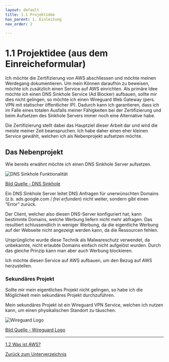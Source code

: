 ```yaml
---
layout: default
title: 1.1 Projektidee
has_parent: 1. Einleitung
nav_order: 2

---
```


# 1.1 Projektidee (aus dem Einreicheformular)

Ich möchte die Zertifizierung von AWS abschliessen und möchte meinen Werdegang dokumentieren. Um mein Können daraufhin zu beweisen, möchte ich zusätzlich einen Service auf AWS einrichten. Als primäre Idee möchte ich einen DNS Sinkhole Service (Ad Blocker) aufbauen, sollte mir dies nicht gelingen, so möchte ich einen Wireguard Web Gateway (pers. VPN mit statischer öffentlicher IP). Dadurch kann ich garantieren, dass ich im Falle eines totalen Ausfalls meiner Fähigkeiten bei der Zertifizierung und beim Aufsetzen des Sinkhole Servers immer noch eine Alternative habe.

Die Zertifizierung stellt dabei das Hauptziel dieser Arbeit dar und wird die meiste meiner Zeit beanspruchen. Ich habe daher einen eher kleinen Service gewählt, welchen ich als Nebenprojekt aufsetzen möchte.

## Das Nebenprojekt

Wie bereits erwähnt möchte ich einen DNS Sinkhole Server aufsetzen.

![DNS Sinkhole Funktionalität](../Ressourcen/Bilder/nebenprojekt/what-is-a-DNS-sinkhole.jpg)

[Bild Quelle - DNS Sinkhole](../Anhang/quellen.md#dns-sinkhole)

Ein DNS Sinkhole Server leitet DNS Anfragen für unerwünschten Domains (z.b. ads.google.com / *frei erfunden*) nicht weiter, sondern gibt einen "Error" zurück.

Der Client, welcher also diesen DNS-Server konfiguriert hat, kann bestimmte Domains, welche Werbung liefern nicht mehr abfragen. Das resultiert schlussendlich in weniger Werbung, da die eigentliche Werbung auf der Webseite nicht angezeigt werden kann, da die Ressourcen fehlen.

Ursprüngliche wurde diese Technik als Malwareschutz verwendet, da unbekannte, nicht erlaubte Domains einfach nicht aufgelöst wurden. Durch das gleiche Prinzip kann man aber auch Werbung blockieren.

Ich möchte diesen Service auf AWS aufbauen, um den Bezug auf AWS herzustellen.

### Sekundäres Projekt

Sollte mir mein eigentliches Projekt nicht gelingen, so habe ich die Möglichkeit mein sekundäres Projekt durchzuführen.

Mein sekundäres Projekt ist ein Wireguard VPN Service, welchen ich nutzen kann, um einen physikalischen Standort zu täuschen.

![Wireguard Logo](../Ressourcen/Bilder/wireguard/wireguard_logo.jpg)

[Bild Quelle -  Wireguard Logo](../Anhang/quellen.md#wireguard-logo)

-----

[1.2 Was ist AWS?](./was_ist_aws.md)

[Zurück zum Unterverzeichnis](./README.md)
